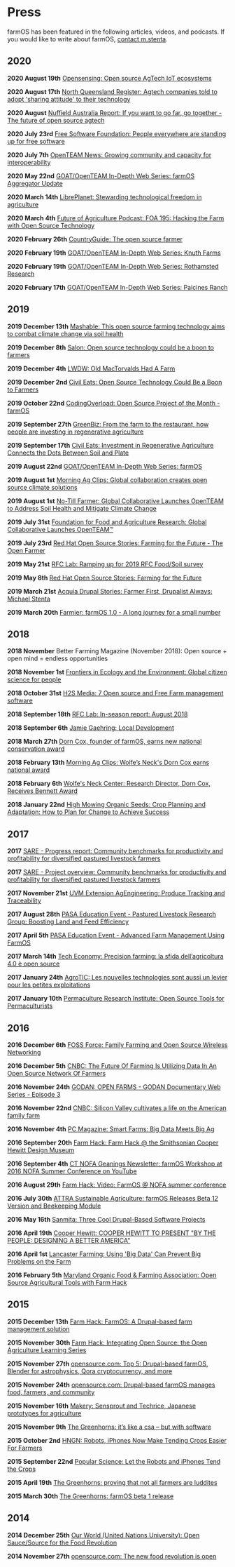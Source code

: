 # Press

farmOS has been featured in the following articles, videos, and podcasts. If you
would like to write about farmOS, [contact m.stenta](https://farmier.com/contact).

## 2020

**2020 August 19th** [Opensensing: Open source AgTech IoT ecosystems](https://opensensing.com/open-source-agtech-iot-ecosystem)

**2020 August 17th** [North Queensland Register: Agtech companies told to adopt 'sharing attitude' to their technology](https://www.northqueenslandregister.com.au/story/6881602/pull-down-the-walls-around-agtech-says-nuffield-scholar)

**2020 August** [Nuffield Australia Report: If you want to go far, go together - The future of open source agtech](https://nuffieldinternational.org/live/Report/AU/2019/andrew-sargent)

**2020 July 23rd** [Free Software Foundation: People everywhere are standing up for free software](https://www.fsf.org/blogs/community/people-everywhere-are-standing-up-for-free-software)

**2020 July 7th** [OpenTEAM News: Growing community and capacity for interoperability](https://mailchi.mp/119ed19b5c3b/openteam-news-growing-community-and-capacity-for-interoperability)

**2020 May 22nd** [GOAT/OpenTEAM In-Depth Web Series: farmOS Aggregator Update](https://youtu.be/aAz223-HZDo)

**2020 March 14th** [LibrePlanet: Stewarding technological freedom in agriculture](https://media.libreplanet.org/u/libreplanet/m/stewarding-technological-freedom-in-agriculture)

**2020 March 4th** [Future of Agriculture Podcast: FOA 195: Hacking the Farm with Open Source Technology](https://aggrad.libsyn.com/foa-195-hacking-the-farm-with-open-source-technology)

**2020 February 26th** [CountryGuide: The open source farmer](https://www.country-guide.ca/guide-business/the-open-source-farmer)

**2020 February 19th** [GOAT/OpenTEAM In-Depth Web Series: Knuth Farms](https://youtu.be/C30YVKy8H5A)

**2020 February 19th** [GOAT/OpenTEAM In-Depth Web Series: Rothamsted Research](https://youtu.be/HmxvrNG7Af8)

**2020 February 17th** [GOAT/OpenTEAM In-Depth Web Series: Paicines Ranch](https://youtu.be/NJ1v_kgkq4k)

## 2019

**2019 December 13th** [Mashable: This open source farming technology aims to combat climate change via soil health](https://mashable.com/video/open-source-farming-technology-aims-to-combat-climate-change)

**2019 December 8th** [Salon: Open source technology could be a boon to farmers](https://www.salon.com/2019/12/08/open-source-technology-could-be-a-boon-to-farmers_partner)

**2019 December 4th** [LWDW: Old MacTorvalds Had A Farm](https://youtu.be/NpqLOp-FUwk?t=858)

**2019 December 2nd** [Civil Eats: Open Source Technology Could Be a Boon to Farmers](https://civileats.com/2019/12/02/open-source-technology-could-be-a-boon-to-farmers)

**2019 October 22nd** [CodingOverload: Open Source Project of the Month - farmOS](https://codingoverload.com/2019/10/open-source-project-of-the-month-farmos)

**2019 September 27th** [GreenBiz: From the farm to the restaurant, how people are investing in regenerative agriculture](https://www.greenbiz.com/article/farm-restaurant-how-people-are-investing-regenerative-agriculture)

**2019 September 17th** [Civil Eats: Investment in Regenerative Agriculture Connects the Dots Between Soil and Plate](https://civileats.com/2019/09/17/investment-in-regenerative-agriculture-connects-the-dots-between-soil-and-plate)

**2019 August 22nd** [GOAT/OpenTEAM In-Depth Web Series: farmOS](https://youtu.be/KLQfKtsLDxA)

**2019 August 1st** [Morning Ag Clips: Global collaboration creates open source climate solutions](https://www.no-tillfarmer.com/articles/9009-global-collaborative-launches-openteam-to-address-soil-health-and-mitigate-climate-change)

**2019 August 1st** [No-Till Farmer: 
Global Collaborative Launches OpenTEAM to Address Soil Health and Mitigate Climate Change](https://www.no-tillfarmer.com/articles/9009-global-collaborative-launches-openteam-to-address-soil-health-and-mitigate-climate-change)

**2019 July 31st** [Foundation for Food and Agriculture Research: Global Collaborative Launches OpenTEAM™](https://foundationfar.org/2019/07/31/global-collaborative-launches-openteam-the-first-open-source-technology-ecosystem-in-the-world-to-address-soil-health-and-mitigate-climate-change)

**2019 July 23rd** [Red Hat Open Source Stories: Farming for the Future - The Open Farmer](https://www.redhat.com/en/open-source-stories/farming-for-the-future/open-farme)

**2019 May 21st** [RFC Lab: Ramping up for 2019 RFC Food/Soil survey](https://lab.realfoodcampaign.org/ramping-up-for-2019-rfc-food-soil-survey)

**2019 May 8th** [Red Hat Open Source Stories: Farming for the Future](https://www.redhat.com/en/open-source-stories/farming-for-the-future)

**2019 March 21st** [Acquia Drupal Stories: Farmer First, Drupalist Always: Michael Stenta](https://www.acquia.com/blog/farmer-first-drupalist-always-michael-stenta)

**2019 March 20th** [Farmier: farmOS 1.0 - A long journey for a small number](https://farmier.com/post/2019/farmOS-1.0/)

## 2018

**2018 November** Better Farming Magazine (November 2018): Open source + open mind = endless opportunities

**2018 November 1st** [Frontiers in Ecology and the Environment: Global citizen science for people](https://esajournals.onlinelibrary.wiley.com/doi/full/10.1002/fee.1969)

**2018 October 31st** [H2S Media: 7 Open source and Free Farm management software](https://www.how2shout.com/tools/open-source-free-farm-management-software.html)

**2018 September 18th** [RFC Lab: In-season report: August 2018](https://lab.realfoodcampaign.org/in-season-report-august-2018/)

**2018 September 6th** [Jamie Gaehring: Local Development](https://jgaehring.com/blog/local-development/)

**2018 March 27th** [Dorn Cox, founder of farmOS, earns new national conservation award](http://www.fosters.com/news/20180327/dorn-cox-founder-of-farmos-earns-new-national-conservation-award)

**2018 February 13th** [Morning Ag Clips: Wolfe’s Neck's Dorn Cox earns national award](https://www.morningagclips.com/wolfes-necks-dorn-cox-earns-national-award)

**2018 February 6th** [Wolfe's Neck Center: Research Director, Dorn Cox, Receives Bennett Award](https://www.wolfesneck.org/blog/research-director-dorn-cox-receives-bennett-award)

**2018 January 22nd** [High Mowing Organic Seeds: Crop Planning and Adaptation: How to Plan for Change to Achieve Success](https://www.highmowingseeds.com/blog/crop-planning-and-adaptation)

## 2017

**2017** [SARE - Progress report: Community benchmarks for productivity and profitability for diversified pastured livestock farmers](https://projects.sare.org/project-reports/one17-294/)

**2017** [SARE - Project overview: Community benchmarks for productivity and profitability for diversified pastured livestock farmers](https://projects.sare.org/sare_project/one17-294/)

**2017 November 21st** [UVM Extension AgEngineering: Produce Tracking and Traceability](http://blog.uvm.edu/cwcallah/produce-tracking-and-traceability)

**2017 August 28th** [PASA Education Event - Pastured Livestock Research Group: Boosting Land and Feed Efficiency](https://pasafarming.org/events/pasa-events/pasa-education-event-pastured-livestock-research-group-boosting-land-and-feed-efficiency)

**2017 April 5th** [PASA Education Event - Advanced Farm Management Using FarmOS](https://www.pasafarming.org/events/pasa-events/pasa-education-event-advanced-farm-management-using-farmos)

**2017 March 14th** [Tech Economy: Precision farming: la sfida dell’agricoltura 4.0 è open source](http://techeconomy.it/2017/03/14/precision-farming-la-sfida-dellagricoltura-4-0-open-source)

**2017 January 24th** [AgroTIC: Les nouvelles technologies sont aussi un levier pour les petites exploitations](http://www.agrotic.org/blog/les-nouvelles-technologies-sont-aussi-un-levier-pour-les-petites-exploitations)

**2017 January 10th** [Permaculture Research Institute: Open Source Tools for Permaculturists](http://permaculturenews.org/2017/01/10/open-source-tools-permaculturists)

## 2016

**2016 December 6th** [FOSS Force: Family Farming and Open Source Wireless Networking](http://fossforce.com/2016/12/future-farming-utilizing-data-open-source-network-farmers)

**2016 December 5th** [CNBC: The Future Of Farming Is Utilizing Data In An Open Source Network Of Farmers](https://www.youtube.com/watch?v=zua1y-hBcGc)

**2016 November 24th** [GODAN: OPEN FARMS - GODAN Documentary Web Series - Episode 3](http://www.godan.info/news/open-farms-godan-documentary-web-series-episode-3)

**2016 November 22nd** [CNBC: Silicon Valley cultivates a life on the American family farm](http://www.cnbc.com/2016/11/22/silicon-valley-spreads-its-gospel-on-the-american-family-farm.html)

**2016 November 4th** [PC Magazine: Smart Farms: Big Data Meets Big Ag](http://www.pcmag.com/news/348981/smart-farms-big-data-meets-big-ag)

**2016 September 20th** [Farm Hack: Farm Hack @ the Smithsonian Cooper Hewitt Design Museum](http://blog.farmhack.org/2016/09/20/farm-hack-the-smithsonian-design-museum)

**2016 September 4th** [CT NOFA Geanings Newsletter: farmOS Workshop at 2016 NOFA Summer Conference on YouTube](http://campaign.r20.constantcontact.com/render?m=1101748879193&ca=33f49beb-b2f1-48ca-962b-7899813f5c9b)

**2016 August 29th** [Farm Hack: Video: FarmOS @ NOFA summer conference](http://blog.farmhack.org/2016/08/29/video-farmos-nofa-summer-conference)

**2016 July 30th** [ATTRA Sustainable Agriculture: farmOS Releases Beta 12 Version and Beekeeping Module](https://attra.ncat.org/calendar/br_news.php/farmos-releases-beta-12-version)

**2016 May 16th** [Sanmita: Three Cool Drupal-Based Software Projects](http://www.sanmita.com/three-cool-drupal-based-software-projects)

**2016 April 19th** [Cooper Hewitt: COOPER HEWITT TO PRESENT "BY THE PEOPLE: DESIGNING A BETTER AMERICA"](http://www.cooperhewitt.org/2016/04/19/cooper-hewitt-to-present-by-the-people-designing-a-better-america)

**2016 April 1st** [Lancaster Farming: Using 'Big Data' Can Prevent Big Problems on the Farm](http://www.lancasterfarming.com/news/northern_edition/using-big-data-can-prevent-big-problems-on-the-farm/article_09dc6c40-097d-5fb3-8c5b-520405709a1e.html)

**2016 February 5th** [Maryland Organic Food & Farming Association: Open Source Agricultural Tools with Farm Hack](https://marylandorganic.org/2016/02/05/open-source-agricultural-tools-with-farm-hack)

## 2015

**2015 December 13th** [Farm Hack: FarmOS: A Drupal-based farm management solution](http://blog.farmhack.org/2015/12/13/farmos-a-drupal-based-farm-management-solution)

**2015 November 30th** [Farm Hack: Integrating Open Source: the Open Agriculture Learning Series](http://blog.farmhack.org/2015/11/30/integrating-open-source-the-open-agriculture-learning-series)

**2015 November 27th** [opensource.com: Top 5: Drupal-based farmOS, Blender for astrophysics, Qora cryptocurrency, and more](https://opensource.com/life/15/11/top-5-november-25)

**2015 November 24th** [opensource.com: Drupal-based farmOS manages food, farmers, and community](http://opensource.com/life/15/11/farmos-drupal-based-farm-management-solution)

**2015 November 16th** [Makery: Sensprout and Techrice, Japanese prototypes for agriculture](http://www.makery.info/en/2015/11/16/sensprout-et-techrice-protos-dagriculture-connectee-a-la-japonaise)

**2015 November 9th** [The Greenhorns: it’s like a csa – but with software](https://thegreenhorns.wordpress.com/2015/11/09/its-like-a-csa-but-with-software)

**2015 October 2nd** [HNGN: Robots, iPhones Now Make Tending Crops Easier For Farmers](http://www.hngn.com/articles/136070/20151002/robots-iphones-now-make-tending-crops-easier-farmers.htm)

**2015 September 22nd** [Popular Science: Let the Robots and iPhones Tend the Crops](http://www.popsci.com/farming-is-now-an-app-on-your-iphone)

**2015 April 19th** [The Greenhorns: proving that not all farmers are luddites](https://thegreenhorns.wordpress.com/2015/04/19/proving-that-not-all-farmers-are-luddites)

**2015 March 30th** [The Greenhorns: farmOS beta 1 release](https://thegreenhorns.wordpress.com/2015/03/30/farmos-beta-1-release)

## 2014

**2014 December 25th** [Our World (United Nations University): Open Sauce/Source for the Food Revolution](http://ourworld.unu.edu/en/open-sauce-source-for-the-food-revolution)

**2014 November 27th** [opensource.com: The new food revolution is open](https://opensource.com/life/14/11/open-sauce-source-food-revolution)

